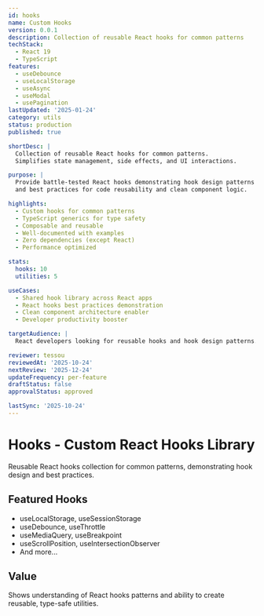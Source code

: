 ```yaml
---
id: hooks
name: Custom Hooks
version: 0.0.1
description: Collection of reusable React hooks for common patterns
techStack:
  - React 19
  - TypeScript
features:
  - useDebounce
  - useLocalStorage
  - useAsync
  - useModal
  - usePagination
lastUpdated: '2025-01-24'
category: utils
status: production
published: true

shortDesc: |
  Collection of reusable React hooks for common patterns.
  Simplifies state management, side effects, and UI interactions.

purpose: |
  Provide battle-tested React hooks demonstrating hook design patterns
  and best practices for code reusability and clean component logic.

highlights:
  - Custom hooks for common patterns
  - TypeScript generics for type safety
  - Composable and reusable
  - Well-documented with examples
  - Zero dependencies (except React)
  - Performance optimized

stats:
  hooks: 10
  utilities: 5

useCases:
  - Shared hook library across React apps
  - React hooks best practices demonstration
  - Clean component architecture enabler
  - Developer productivity booster

targetAudience: |
  React developers looking for reusable hooks and hook design patterns.

reviewer: tessou
reviewedAt: '2025-10-24'
nextReview: '2025-12-24'
updateFrequency: per-feature
draftStatus: false
approvalStatus: approved

lastSync: '2025-10-24'
---
```


# Hooks - Custom React Hooks Library

Reusable React hooks collection for common patterns, demonstrating hook design and best practices.

## Featured Hooks

- useLocalStorage, useSessionStorage
- useDebounce, useThrottle
- useMediaQuery, useBreakpoint
- useScrollPosition, useIntersectionObserver
- And more...

## Value

Shows understanding of React hooks patterns and ability to create reusable, type-safe utilities.

